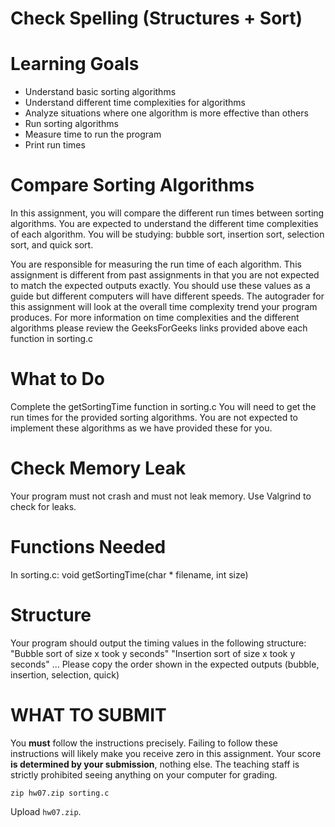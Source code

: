 # Check Spelling (Structures + Sort)

Learning Goals
==============

* Understand basic sorting algorithms
* Understand different time complexities for algorithms
* Analyze situations where one algorithm is more effective than others
* Run sorting algorithms
* Measure time to run the program
* Print run times

Compare Sorting Algorithms
==============
In this assignment, you will compare the different run times between sorting algorithms. You are expected to understand the different time complexities of each algorithm. You will be studying: bubble sort, insertion sort, selection sort, and quick sort. 

You are responsible for measuring the run time of each algorithm. This assignment is different from past assignments in that you are not expected to match the expected outputs exactly. You should use these values as a guide but different computers will have different speeds. The autograder for this assignment will look at the overall time complexity trend your program produces. For more information on time complexities and the different algorithms please review the GeeksForGeeks links provided above each function in sorting.c

What to Do
==============
Complete the getSortingTime function in sorting.c You will need to get the run times for the provided sorting algorithms. You are not expected to implement these algorithms as we have provided these for you.

Check Memory Leak
=================

Your program must not crash and must not leak memory.  Use Valgrind to check for leaks.

Functions Needed
================
In sorting.c:
void getSortingTime(char * filename, int size)

	
Structure
=========
Your program should output the timing values in the following structure:
"Bubble sort of size x took y seconds"
"Insertion sort of size x took y seconds"
...
Please copy the order shown in the expected outputs (bubble, insertion, selection, quick)

WHAT TO SUBMIT
==============

You **must** follow the instructions precisely. Failing to follow
these instructions will likely make you receive zero in this
assignment.  Your score **is determined by your submission**, nothing
else.  The teaching staff is strictly prohibited seeing anything on
your computer for grading.

```
zip hw07.zip sorting.c
```

Upload `hw07.zip`.

